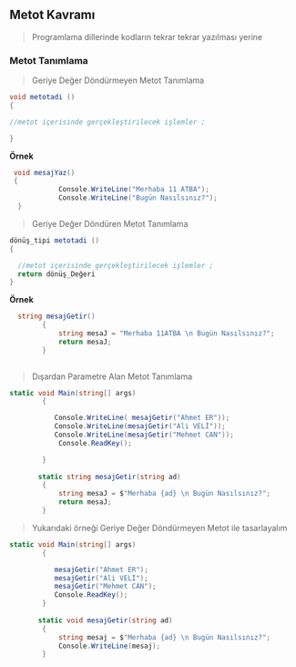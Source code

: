 ## Metot Kavramı ##

> Programlama dillerinde kodların tekrar tekrar yazılması yerine 

### Metot Tanımlama ###

> Geriye Değer Döndürmeyen Metot Tanımlama

```csharp
void metotadi ()
{

//metot içerisinde gerçekleştirilecek işlemler ;

}
```
**Örnek**

```csharp
 void mesajYaz()
 {
            Console.WriteLine("Merhaba 11 ATBA");
            Console.WriteLine("Bugün Nasılsınız?");
  }
```

> Geriye Değer Döndüren Metot Tanımlama

```csharp
dönüş_tipi metotadi ()
{

  //metot içerisinde gerçekleştirilecek işlemler ;
  return dönüş_Değeri
}

```

**Örnek**

```csharp
  string mesajGetir()
        {
            string mesaJ = "Merhaba 11ATBA \n Bugün Nasılsınız?";
            return mesaJ;
        }
        
```

> Dışardan Parametre Alan  Metot Tanımlama

```csharp
static void Main(string[] args)
        {

           Console.WriteLine( mesajGetir("Ahmet ER"));
           Console.WriteLine(mesajGetir("Ali VELİ"));
           Console.WriteLine(mesajGetir("Mehmet CAN"));
            Console.ReadKey();

        }
        
       static string mesajGetir(string ad)
        {
            string mesaJ = $"Merhaba {ad} \n Bugün Nasılsınız?";
            return mesaJ;
        }
```
> Yukarıdaki örneği Geriye Değer Döndürmeyen Metot ile tasarlayalım

```csharp
static void Main(string[] args)
        {

           mesajGetir("Ahmet ER");
           mesajGetir("Ali VELİ");
           mesajGetir("Mehmet CAN");
           Console.ReadKey();
        }
        
       static void mesajGetir(string ad)
        {
            string mesaj = $"Merhaba {ad} \n Bugün Nasılsınız?";
            Console.WriteLine(mesaj);
        }
```
